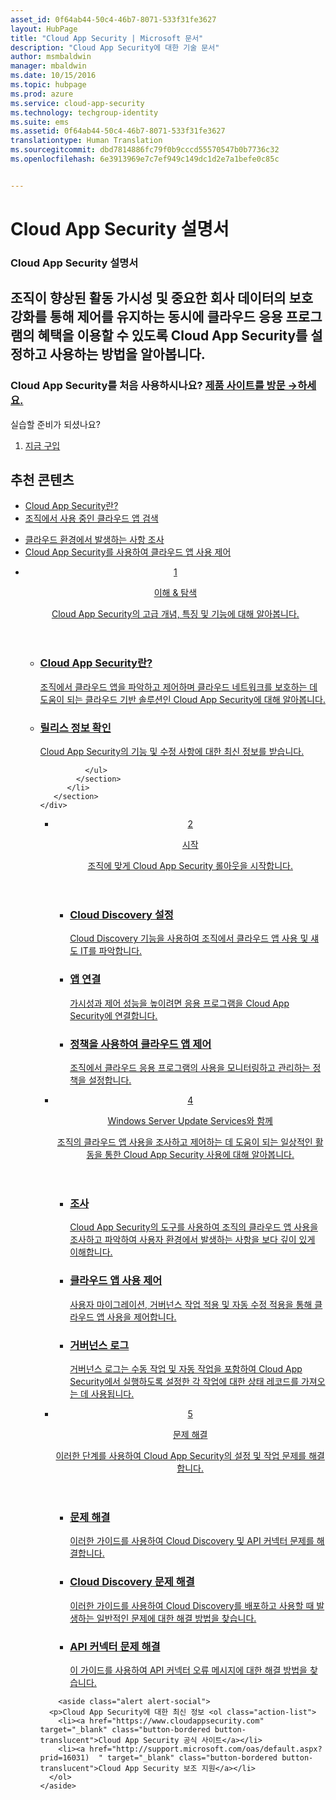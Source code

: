 ```yaml
---
asset_id: 0f64ab44-50c4-46b7-8071-533f31fe3627
layout: HubPage
title: "Cloud App Security | Microsoft 문서"
description: "Cloud App Security에 대한 기술 문서"
author: msmbaldwin
manager: mbaldwin
ms.date: 10/15/2016
ms.topic: hubpage
ms.prod: azure
ms.service: cloud-app-security
ms.technology: techgroup-identity
ms.suite: ems
ms.assetid: 0f64ab44-50c4-46b7-8071-533f31fe3627
translationtype: Human Translation
ms.sourcegitcommit: dbd7814886fc79f0b9cccd55570547b0b7736c32
ms.openlocfilehash: 6e3913969e7c7ef949c149dc1d2e7a1befe0c85c


---
```


# <a name="cloud-app-security-documentation"></a>Cloud App Security 설명서
<article id="main">
    <section id="hero-content">
      <h1>Cloud App Security 설명서</h1>
      <h2>조직이 향상된 활동 가시성 및 중요한 회사 데이터의 보호 강화를 통해 제어를 유지하는 동시에 클라우드 응용 프로그램의 혜택을 이용할 수 있도록 Cloud App Security를 설정하고 사용하는 방법을 알아봅니다. </h2>
      <h3>Cloud App Security를 처음 사용하시나요? <a href="https://www.microsoft.com/en-us/cloud-platform/cloud-app-security" target="_blank">제품 사이트를 방문 &rarr;하세요.</a></h3>
    </section>
    <aside class="alert section-border">
        <p>실습할 준비가 되셨나요?</p>
        <ol class="action-list">
            <li><a href="https://aka.ms/buycas" target="_blank" class="button-bordered button-translucent">지금 구입</a></li>
        </ol>
    </aside>
    <section id="featured" class="container">
      <h2 class="section-heading"><span class="icon icon-warning"></span> 추천 콘텐츠</h2>
      <div class="features row">
        <ul class="column column-half">
          <li><a href="./what-is-cloud-app-security.md">Cloud App Security란?</a></li>
          <li><a href="./set-up-cloud-discovery.md">조직에서 사용 중인 클라우드 앱 검색</a></li>
        </ul>
        <ul class="column column-half">
          <li><a href="./investigate.md">클라우드 환경에서 발생하는 사항 조사</a></li>
          <li><a href="./control.md">Cloud App Security를 사용하여 클라우드 앱 사용 제어</a></li>
        </ul>
      </div>
    </section>
    <div id="journeys">
      <section class="container">
        <ul class="journeys-list">
          <li class="journey-step">
            <header class="journey-step-header row">
              <a href="./what-is-cloud-app-security.md">
                <div class="title column-third">
                  <span class="step-number">1</span>
                  <p>이해 &amp; 탐색</p>
                </div>
                <p class="description column-two-thirds">Cloud App Security의 고급 개념, 특징 및 기능에 대해 알아봅니다.</p>
              </a>
            </header>
            <section class="journey-step-elements content">
              <ul class="row">
                <li class="column-third">
                  <a href="./what-is-cloud-app-security.md">
                    <h3>Cloud App Security란?</h3>
                    <p>조직에서 클라우드 앱을 파악하고 제어하며 클라우드 네트워크를 보호하는 데 도움이 되는 클라우드 기반 솔루션인 Cloud App Security에 대해 알아봅니다.</p>
                  </a>
                </li>
                <li class="column-third">
                  <a href="./release-notes.md">
                    <h3>릴리스 정보 확인</h3>
                    <p>Cloud App Security의 기능 및 수정 사항에 대한 최신 정보를 받습니다.</p>
                  </a>
                </li>
                
              </ul>
            </section>
          </li>
       </section>
    </div>
<div id="journeys">
      <section class="container">
        <ul class="journeys-list">
          <li class="journey-step">
            <header class="journey-step-header row">
              <a href="./getting-started-with-cloud-app-security.md">
                <div class="title column-third">
                  <span class="step-number">2</span>
                  <p>시작</p>
                </div>
                <p class="description column-two-thirds">조직에 맞게 Cloud App Security 롤아웃을 시작합니다.</p>
              </a>
            </header>
            <section class="journey-step-elements content">
              <ul class="row">
                <li class="column-third">
                  <a href="./set-up-cloud-discovery.md">
                    <h3>Cloud Discovery 설정</h3>
                    <p>Cloud Discovery 기능을 사용하여 조직에서 클라우드 앱 사용 및 섀도 IT를 파악합니다.</p>
                  </a>
                </li>
                <li class="column-third">
                  <a href="./enable-instant-visibility-protection-and-governance-actions-for-your-apps.md">
                    <h3>앱 연결</h3>
                    <p>가시성과 제어 성능을 높이려면 응용 프로그램을 Cloud App Security에 연결합니다.</p>
                  </a>
                </li>
                <li class="column-third">
                  <a href="./control-cloud-apps-with-policies.md">
                    <h3>정책을 사용하여 클라우드 앱 제어</h3>
                    <p>조직에서 클라우드 응용 프로그램의 사용을 모니터링하고 관리하는 정책을 설정합니다.</p>
                  </a>
                </li>
              </ul>
            </section>
          </li>
       </section>
    </div>
  <div id="journeys">
      <section class="container">
        <ul class="journeys-list">
          <li class="journey-step">
            <header class="journey-step-header row">
              <a href="./daily-activities-to-protect-your-cloud-environment.md">
                <div class="title column-third">
                  <span class="step-number">4</span>
                  <p>Windows Server Update Services와 함께</p>
                </div>
                <p class="description column-two-thirds">조직의 클라우드 앱 사용을 조사하고 제어하는 데 도움이 되는 일상적인 활동을 통한 Cloud App Security 사용에 대해 알아봅니다.</p>
              </a>
            </header>
            <section class="journey-step-elements content">
              <ul class="row">
                <li class="column-third">
                  <a href="./investigate.md">
                    <h3>조사</h3>
                    <p>Cloud App Security의 도구를 사용하여 조직의 클라우드 앱 사용을 조사하고 파악하여 사용자 환경에서 발생하는 사항을 보다 깊이 있게 이해합니다.</p>
                  </a>
                </li>
                <li class="column-third">
                  <a href="./control.md">
                    <h3>클라우드 앱 사용 제어</h3>
                    <p>사용자 마이그레이션, 거버넌스 작업 적용 및 자동 수정 적용을 통해 클라우드 앱 사용을 제어합니다.</p>
                  </a>
                </li>
                <li class="column-third">
                  <a href="./governance-actions.md">
                    <h3>거버넌스 로그</h3>
                    <p>거버넌스 로그는 수동 작업 및 자동 작업을 포함하여 Cloud App Security에서 실행하도록 설정한 각 작업에 대한 상태 레코드를 가져오는 데 사용됩니다.</p>
                  </a>
                </li>
              </ul>
            </section>
          </li>
       </section>
    </div>
      <div id="journeys">
      <section class="container">
        <ul class="journeys-list">
          <li class="journey-step">
            <header class="journey-step-header row">
              <a href="./troubleshooting.md">
                <div class="title column-third">
                  <span class="step-number">5</span>
                  <p>문제 해결</p>
                </div>
                <p class="description column-two-thirds">이러한 단계를 사용하여 Cloud App Security의 설정 및 작업 문제를 해결합니다.</p>
              </a>
            </header>
            <section class="journey-step-elements content">
              <ul class="row">
                <li class="column-third">
                  <a href="./troubleshooting.md">
                    <h3>문제 해결</h3>
                    <p>이러한 가이드를 사용하여 Cloud Discovery 및 API 커넥터 문제를 해결합니다.</p>
                  </a>
                </li>
                <li class="column-third">
                  <a href="./troubleshooting-cloud-discovery.md">
                    <h3>Cloud Discovery 문제 해결</h3>
                    <p>이러한 가이드를 사용하여 Cloud Discovery를 배포하고 사용할 때 발생하는 일반적인 문제에 대한 해결 방법을 찾습니다.</p>
                  </a>
                </li>
                <li class="column-third">
                  <a href="./troubleshooting-api-connectors-using-error-messages.md">
                    <h3>API 커넥터 문제 해결</h3>
                    <p>이 가이드를 사용하여 API 커넥터 오류 메시지에 대한 해결 방법을 찾습니다.</p>
                  </a>
                </li>
              </ul>
            </section>
          </li>
       </section>
    </div>  

        <aside class="alert alert-social">
      <p>Cloud App Security에 대한 최신 정보 <ol class="action-list">
        <li><a href="https://www.cloudappsecurity.com" target="_blank" class="button-bordered button-translucent">Cloud App Security 공식 사이트</a></li>
        <li><a href="http://support.microsoft.com/oas/default.aspx?prid=16031)  " target="_blank" class="button-bordered button-translucent">Cloud App Security 보조 지원</a></li>
      </ol>
    </aside>
</article>



<!--HONumber=Oct16_HO5-->


